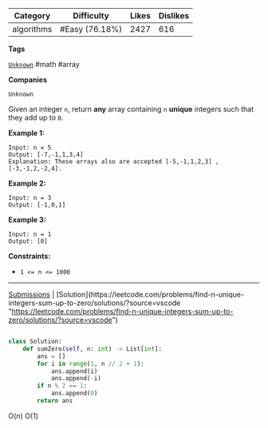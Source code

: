 
| Category   | Difficulty     | Likes | Dislikes |
| ---------- | -------------- | ----- | -------- |
| algorithms | #Easy (76.18%) | 2427  | 616      |

**Tags**

[`Unknown`](https://leetcode.com/tag/Unknown?source=vscode "https://leetcode.com/tag/Unknown?source=vscode") #math #array

**Companies**

`Unknown`

Given an integer `n`, return **any** array containing `n` **unique** integers such that they add up to `0`.

**Example 1:**

```
Input: n = 5
Output: [-7,-1,1,3,4]
Explanation: These arrays also are accepted [-5,-1,1,2,3] , [-3,-1,2,-2,4].
```

**Example 2:**

```
Input: n = 3
Output: [-1,0,1]
```

**Example 3:**

```
Input: n = 1
Output: [0]
```

**Constraints:**

- `1 <= n <= 1000`

---

[Submissions](https://leetcode.com/problems/find-n-unique-integers-sum-up-to-zero/submissions/?source=vscode "https://leetcode.com/problems/find-n-unique-integers-sum-up-to-zero/submissions/?source=vscode") | [Solution](https://leetcode.com/problems/find-n-unique-integers-sum-up-to-zero/solutions/?source=vscode "https://leetcode.com/problems/find-n-unique-integers-sum-up-to-zero/solutions/?source=vscode")


```python

class Solution:
    def sumZero(self, n: int) -> List[int]:
        ans = []
        for i in range(1, n // 2 + 1):
            ans.append(i)
            ans.append(-i)
        if n % 2 == 1:
            ans.append(0)
        return ans

```

O(n)
O(1)